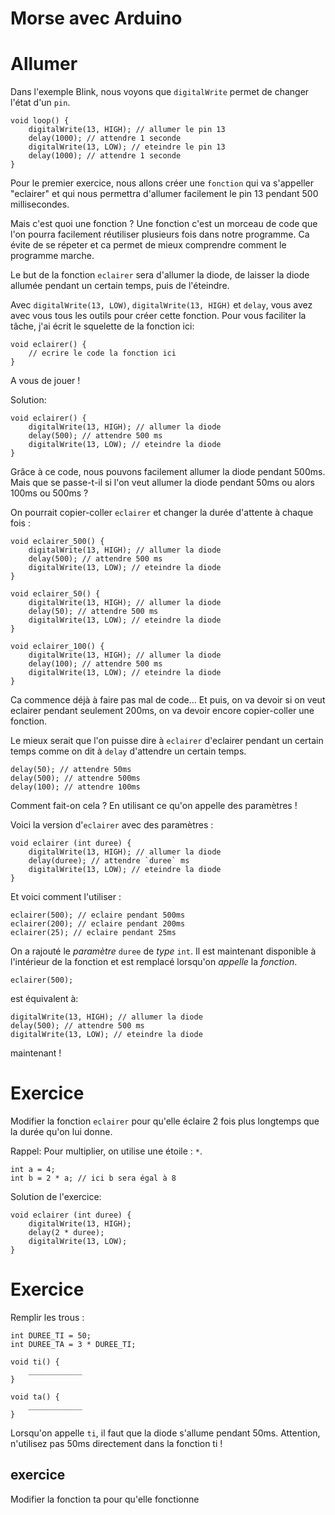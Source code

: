 Morse avec Arduino
==================

Allumer
=======

Dans l'exemple Blink, nous voyons que `digitalWrite` permet
de changer l'état d'un `pin`.

```
void loop() {
    digitalWrite(13, HIGH); // allumer le pin 13
    delay(1000); // attendre 1 seconde
    digitalWrite(13, LOW); // eteindre le pin 13
    delay(1000); // attendre 1 seconde
}
```

Pour le premier exercice, nous allons créer une `fonction`
qui va s'appeller "eclairer" et qui nous permettra d'allumer
facilement le pin 13 pendant 500 millisecondes.

Mais c'est quoi une fonction ? Une fonction c'est un morceau
de code que l'on pourra facilement réutiliser plusieurs fois
dans notre programme. Ca évite de se répeter et ca permet de
mieux comprendre comment le programme marche.

Le but de la fonction `eclairer` sera d'allumer la diode,
de laisser la diode allumée pendant un certain temps, puis
de l'éteindre.

Avec `digitalWrite(13, LOW)`, `digitalWrite(13, HIGH)` et
`delay`, vous avez avec vous tous les outils pour créer cette fonction. Pour vous faciliter la tâche, j'ai écrit le
squelette de la fonction ici:

```
void eclairer() {
    // ecrire le code la fonction ici
}
```

A vous de jouer !

Solution:

```
void eclairer() {
    digitalWrite(13, HIGH); // allumer la diode
    delay(500); // attendre 500 ms
    digitalWrite(13, LOW); // eteindre la diode
}
```

Grâce à ce code, nous pouvons facilement allumer la diode
pendant 500ms. Mais que se passe-t-il si l'on veut
allumer la diode pendant 50ms ou alors 100ms ou 500ms ?

On pourrait copier-coller `eclairer` et changer la durée
d'attente à chaque fois :

```
void eclairer_500() {
    digitalWrite(13, HIGH); // allumer la diode
    delay(500); // attendre 500 ms
    digitalWrite(13, LOW); // eteindre la diode
}

void eclairer_50() {
    digitalWrite(13, HIGH); // allumer la diode
    delay(50); // attendre 500 ms
    digitalWrite(13, LOW); // eteindre la diode
}

void eclairer_100() {
    digitalWrite(13, HIGH); // allumer la diode
    delay(100); // attendre 500 ms
    digitalWrite(13, LOW); // eteindre la diode
}
```

Ca commence déjà à faire pas mal de code... Et puis, on
va devoir si on veut eclairer pendant seulement 200ms, on
va devoir encore copier-coller une fonction.

Le mieux serait que l'on puisse dire à `eclairer` d'eclairer
pendant un certain temps comme on dit à `delay` d'attendre un
certain temps.

```
delay(50); // attendre 50ms
delay(500); // attendre 500ms
delay(100); // attendre 100ms
```

Comment fait-on cela ? En utilisant ce qu'on appelle des paramètres !

Voici la version d'`eclairer` avec des paramètres :

```
void eclairer (int duree) {
    digitalWrite(13, HIGH); // allumer la diode
    delay(duree); // attendre `duree` ms
    digitalWrite(13, LOW); // eteindre la diode
}
```

Et voici comment l'utiliser :

```
eclairer(500); // eclaire pendant 500ms
eclairer(200); // eclaire pendant 200ms
eclairer(25); // eclaire pendant 25ms
```

On a rajouté le *paramètre* `duree` de *type* `int`. Il est
maintenant disponible à l'intérieur de la fonction et est
remplacé lorsqu'on *appelle* la *fonction*.

```
eclairer(500);
```

est équivalent à:

```
digitalWrite(13, HIGH); // allumer la diode
delay(500); // attendre 500 ms
digitalWrite(13, LOW); // eteindre la diode
```

maintenant !

Exercice
========

Modifier la fonction `eclairer` pour qu'elle éclaire 2
fois plus longtemps que la durée qu'on lui donne.

Rappel: Pour multiplier, on utilise une étoile : `*`.

```
int a = 4;
int b = 2 * a; // ici b sera égal à 8
```

Solution de l'exercice:

```
void eclairer (int duree) {
    digitalWrite(13, HIGH);
    delay(2 * duree);
    digitalWrite(13, LOW);
}
```

Exercice
========

Remplir les trous :

```
int DUREE_TI = 50;
int DUREE_TA = 3 * DUREE_TI;

void ti() {
    ____________
}

void ta() {
    ____________
}

```

Lorsqu'on appelle `ti`, il faut que la diode
s'allume pendant 50ms. Attention, n'utilisez pas 50ms
directement dans la fonction ti !




exercice
--------

Modifier la fonction ta pour qu'elle fonctionne